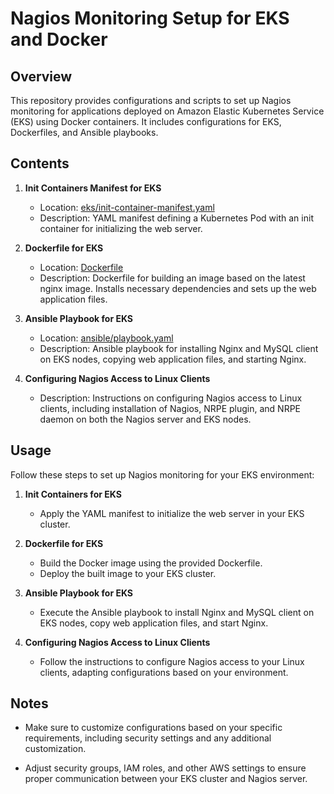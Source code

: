 
# Nagios Monitoring Setup for EKS and Docker

## Overview

This repository provides configurations and scripts to set up Nagios monitoring for applications deployed on Amazon Elastic Kubernetes Service (EKS) using Docker containers. It includes configurations for EKS, Dockerfiles, and Ansible playbooks.

## Contents

1. **Init Containers Manifest for EKS**
   - Location: [eks/init-container-manifest.yaml](eks/init-container-manifest.yaml)
   - Description: YAML manifest defining a Kubernetes Pod with an init container for initializing the web server.

2. **Dockerfile for EKS**
   - Location: [Dockerfile](Dockerfile)
   - Description: Dockerfile for building an image based on the latest nginx image. Installs necessary dependencies and sets up the web application files.

3. **Ansible Playbook for EKS**
   - Location: [ansible/playbook.yaml](ansible/playbook.yaml)
   - Description: Ansible playbook for installing Nginx and MySQL client on EKS nodes, copying web application files, and starting Nginx.

4. **Configuring Nagios Access to Linux Clients**
   - Description: Instructions on configuring Nagios access to Linux clients, including installation of Nagios, NRPE plugin, and NRPE daemon on both the Nagios server and EKS nodes.

## Usage

Follow these steps to set up Nagios monitoring for your EKS environment:

1. **Init Containers for EKS**
   - Apply the YAML manifest to initialize the web server in your EKS cluster.

2. **Dockerfile for EKS**
   - Build the Docker image using the provided Dockerfile.
   - Deploy the built image to your EKS cluster.

3. **Ansible Playbook for EKS**
   - Execute the Ansible playbook to install Nginx and MySQL client on EKS nodes, copy web application files, and start Nginx.

4. **Configuring Nagios Access to Linux Clients**
   - Follow the instructions to configure Nagios access to your Linux clients, adapting configurations based on your environment.

## Notes

- Make sure to customize configurations based on your specific requirements, including security settings and any additional customization.

- Adjust security groups, IAM roles, and other AWS settings to ensure proper communication between your EKS cluster and Nagios server.



